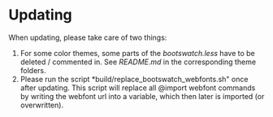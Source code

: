 # Updating

When updating, please take care of two things:

  1. For some color themes, some parts of the *bootswatch.less* have to be deleted / commented in. See *README.md* in the corresponding theme folders.
  2. Please run the script *build/replace_bootswatch_webfonts.sh" once after updating. This script will replace all @import webfont commands by writing the webfont url into a variable, which then later is imported (or overwritten).
